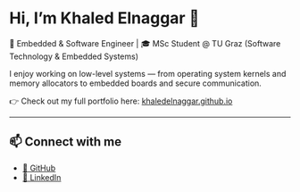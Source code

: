 # Hi, I’m Khaled Elnaggar 👋  

🔧 Embedded & Software Engineer | 🎓 MSc Student @ TU Graz (Software Technology & Embedded Systems)  

I enjoy working on low-level systems — from operating system kernels and memory allocators to embedded boards and secure communication.  

👉 Check out my full portfolio here: [khaledelnaggar.github.io](https://khaledelnaggar.github.io)  

---

## 📫 Connect with me
- [🐙 GitHub](https://github.com/khaledelnaggar)  
- [💼 LinkedIn](https://www.linkedin.com/in/khaled-elnaggar-533343177)  
